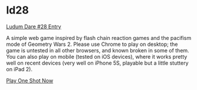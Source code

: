 ld28
====

[Ludum Dare #28 Entry](http://www.ludumdare.com/compo/ludum-dare-28/?action=preview&uid=12191)

A simple web game inspired by flash chain reaction games and the pacifism mode of Geometry Wars 2. Please use Chrome to play on desktop; the game is untested in all other browsers, and known broken in some of them. You can also play on mobile (tested on iOS devices), where it works pretty well on recent devices (very well on iPhone 5S, playable but a little stuttery on iPad 2).

[Play One Shot Now](http://zzzev.com/ld28)
